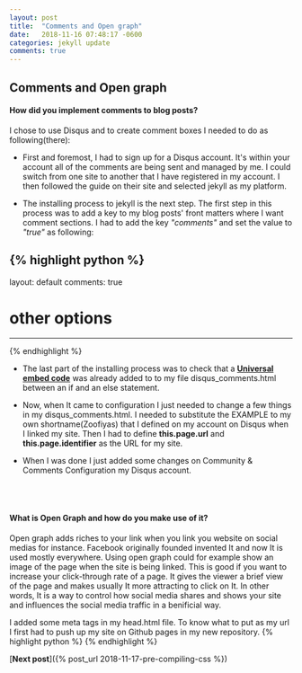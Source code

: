 ```yaml
---
layout: post
title:  "Comments and Open graph"
date:   2018-11-16 07:48:17 -0600
categories: jekyll update
comments: true
---
```

## Comments and Open graph

#### How did you implement comments to blog posts?
I chose to use Disqus and to create comment boxes I needed to do as following(there):
+ First and foremost, I had to sign up for a Disqus account. It's within your account all of the comments are being sent and managed by me. I could switch from one site to another that I have registered in my account. I then followed the guide on their site and selected jekyll as my platform.  

+ The installing process to jekyll is the next step. The first step in this process was to add a key to my blog posts' front matters where I want comment sections. I had to add the key *"comments"* and set the value to *"true"* as following: 

{% highlight python %}
---
layout: default
comments: true
# other options
---
{% endhighlight %}

+ The last part of the installing process was to check that a [**Universal embed code**](https://help.disqus.com/installation/universal-embed-code) was already added to to my file disqus_comments.html between an if and an else statement.

+ Now, when It came to configuration I just needed to change a few things in my disqus_comments.html. I needed to substitute the EXAMPLE to my own shortname(Zoofiyas) that I defined on my account on Disqus when I linked my site. Then I had to define **this.page.url** and **this.page.identifier** as the URL for my site.

+ When I was done I just added some changes on Community & Comments Configuration my Disqus account.


<br><br/>
#### What is Open Graph and how do you make use of it?
Open graph adds riches to your link when you link you website on social medias for instance. Facebook originally founded invented It and now It is used mostly everywhere. Using open graph could for example show an image of the page when the site is being linked. This is good if you want to increase your click-through rate of a page. It gives the viewer a brief view of the page and makes usually It more attracting to click on It. In other words, It is a way to control how social media shares and shows your site and influences the social media traffic in a benificial way.

I added some meta tags in my head.html file. To know what to put as my url I first had to push up my site on Github pages in my new repository.
{% highlight python %}
  <meta property="og:title" content="Zoofiyas" />
  <meta property="og:image" content="https://zoofiya.github.io/" />
  <meta property="og:type" content="website" />
  <meta property="og:url" content="https://zoofiya.github.io/" />
{% endhighlight %}

[**Next post**]({% post_url 2018-11-17-pre-compiling-css %})
